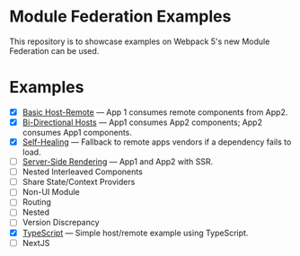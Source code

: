 # Module Federation Examples

This repository is to showcase examples on Webpack 5's new Module Federation can be used.

# Examples

- [x] [Basic Host-Remote](./basic-host-remote/README.md) &mdash; App 1 consumes remote components from App2.
- [x] [Bi-Directional Hosts](./bi-directional/README.md) &mdash; App1 consumes App2 components; App2 consumes App1 components.
- [x] [Self-Healing](./self-healing/README.md) &mdash; Fallback to remote apps vendors if a dependency fails to load.
- [ ] [Server-Side Rendering](./server-side-rendering/README.md) &mdash; App1 and App2 with SSR.
- [ ] Nested Interleaved Components
- [ ] Share State/Context Providers
- [ ] Non-UI Module
- [ ] Routing
- [ ] Nested
- [ ] Version Discrepancy
- [x] [TypeScript](./typescript/README.md) &mdash; Simple host/remote example using TypeScript.
- [ ] NextJS
